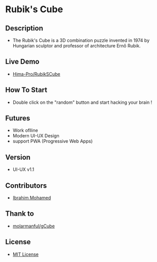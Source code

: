 # Rubik's Cube

## Description
- The Rubik's Cube is a 3D combination puzzle invented in 1974 by Hungarian sculptor and professor of architecture Ernő Rubik.

## Live Demo
 - [Hima-Pro/RubikSCube](https://hima-pro.github.io/RubikSCube)

## How To Start
- Double click on the "random" button and start hacking your brain !

## Futures
- Work oflline
- Modern UI-UX Design
- support PWA (Progressive Web Apps)

## Version
- UI-UX v1.1

## Contributors
- [Ibrahim Mohamed](https://github.com/Hima-Pro)

## Thank to
- [molarmanful/gCube](https://github.com/molarmanful/gCube)

## License
- [MIT License](https://github.com/Hima-Pro/RubikSCube/blob/main/LICENSE)
